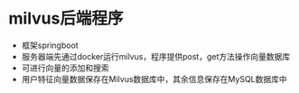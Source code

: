 # milvus后端程序
- 框架springboot
- 服务器端先通过docker运行milvus，程序提供post，get方法操作向量数据库
- 可进行向量的添加和搜索
- 用户特征向量数据保存在Milvus数据库中，其余信息保存在MySQL数据库中

